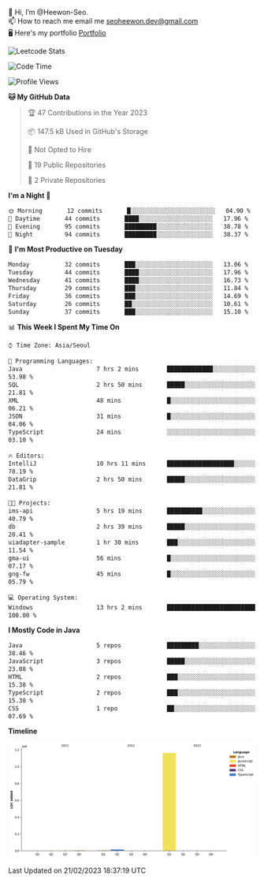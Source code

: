 👋 Hi, I’m @Heewon-Seo.  
📫 How to reach me email me seoheewon.dev@gmail.com   
🖥 Here's my portfolio [Portfolio](https://haileynotes.notion.site/HEEWON-SEO-f98fe97412ee4a6a94fd24fe6832f84c)

![Leetcode Stats](https://leetcode.card.workers.dev/?username=Heewon-Seo)

 <!--START_SECTION:waka-->
![Code Time](http://img.shields.io/badge/Code%20Time-256%20hrs%201%20min-blue)

![Profile Views](http://img.shields.io/badge/Profile%20Views-0-blue)

**🐱 My GitHub Data** 

> 🏆 47 Contributions in the Year 2023
 > 
> 📦 147.5 kB Used in GitHub's Storage 
 > 
> 🚫 Not Opted to Hire
 > 
> 📜 19 Public Repositories 
 > 
> 🔑 2 Private Repositories  
 > 
**I'm a Night 🦉** 

```text
🌞 Morning       12 commits       █░░░░░░░░░░░░░░░░░░░░░░░░   04.90 % 
🌆 Daytime       44 commits       ████░░░░░░░░░░░░░░░░░░░░░   17.96 % 
🌃 Evening       95 commits       █████████░░░░░░░░░░░░░░░░   38.78 % 
🌙 Night         94 commits       █████████░░░░░░░░░░░░░░░░   38.37 % 

```
📅 **I'm Most Productive on Tuesday** 

```text
Monday          32 commits       ███░░░░░░░░░░░░░░░░░░░░░░   13.06 % 
Tuesday         44 commits       ████░░░░░░░░░░░░░░░░░░░░░   17.96 % 
Wednesday       41 commits       ████░░░░░░░░░░░░░░░░░░░░░   16.73 % 
Thursday        29 commits       ███░░░░░░░░░░░░░░░░░░░░░░   11.84 % 
Friday          36 commits       ███░░░░░░░░░░░░░░░░░░░░░░   14.69 % 
Saturday        26 commits       ██░░░░░░░░░░░░░░░░░░░░░░░   10.61 % 
Sunday          37 commits       ███░░░░░░░░░░░░░░░░░░░░░░   15.10 % 

```


📊 **This Week I Spent My Time On** 

```text
⌚︎ Time Zone: Asia/Seoul

💬 Programming Languages: 
Java                     7 hrs 2 mins        █████████████░░░░░░░░░░░░   53.98 % 
SQL                      2 hrs 50 mins       █████░░░░░░░░░░░░░░░░░░░░   21.81 % 
XML                      48 mins             █░░░░░░░░░░░░░░░░░░░░░░░░   06.21 % 
JSON                     31 mins             █░░░░░░░░░░░░░░░░░░░░░░░░   04.06 % 
TypeScript               24 mins             ░░░░░░░░░░░░░░░░░░░░░░░░░   03.10 % 

🔥 Editors: 
IntelliJ                 10 hrs 11 mins      ███████████████████░░░░░░   78.19 % 
DataGrip                 2 hrs 50 mins       █████░░░░░░░░░░░░░░░░░░░░   21.81 % 

🐱‍💻 Projects: 
ims-api                  5 hrs 19 mins       ██████████░░░░░░░░░░░░░░░   40.79 % 
db                       2 hrs 39 mins       █████░░░░░░░░░░░░░░░░░░░░   20.41 % 
uiadapter-sample         1 hr 30 mins        ███░░░░░░░░░░░░░░░░░░░░░░   11.54 % 
gma-ui                   56 mins             █░░░░░░░░░░░░░░░░░░░░░░░░   07.17 % 
gng-fw                   45 mins             █░░░░░░░░░░░░░░░░░░░░░░░░   05.79 % 

💻 Operating System: 
Windows                  13 hrs 2 mins       █████████████████████████   100.00 % 

```

**I Mostly Code in Java** 

```text
Java                     5 repos             █████████░░░░░░░░░░░░░░░░   38.46 % 
JavaScript               3 repos             █████░░░░░░░░░░░░░░░░░░░░   23.08 % 
HTML                     2 repos             ███░░░░░░░░░░░░░░░░░░░░░░   15.38 % 
TypeScript               2 repos             ███░░░░░░░░░░░░░░░░░░░░░░   15.38 % 
CSS                      1 repo              ██░░░░░░░░░░░░░░░░░░░░░░░   07.69 % 

```


**Timeline**

![Chart not found](https://raw.githubusercontent.com/Heewon-Seo/Heewon-Seo/main/charts/bar_graph.png) 


 Last Updated on 21/02/2023 18:37:19 UTC
<!--END_SECTION:waka-->

